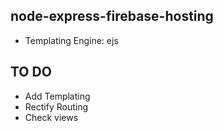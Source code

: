 ## node-express-firebase-hosting
* Templating Engine: ejs


## TO DO
* Add Templating
* Rectify Routing
* Check views

